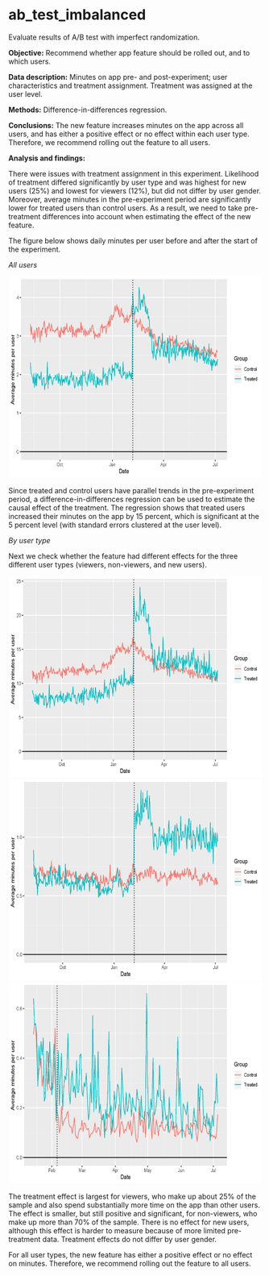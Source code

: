 # ab_test_imbalanced

Evaluate results of A/B test with imperfect randomization.  

**Objective:** Recommend whether app feature should be rolled out, and to which users.

**Data description:** Minutes on app pre- and post-experiment; user characteristics and treatment assignment. Treatment was assigned at the user level.

**Methods:** Difference-in-differences regression.

**Conclusions:** The new feature increases minutes on the app across all users, and has either a positive effect or no effect within each user type. Therefore, we recommend rolling out the feature to all users.    

**Analysis and findings:** 

There were issues with treatment assignment in this experiment. Likelihood of treatment differed significantly by user type and was highest for new users (25%) and lowest for viewers (12%), but did not differ by user gender. Moreover, average minutes in the pre-experiment period are significantly lower for treated users than control users. As a result, we need to take pre-treatment differences into account when estimating the effect of the new feature. 

The figure below shows daily minutes per user before and after the start of the experiment. 

*All users* 

<img src="https://github.com/AidanMK/ab_test_imbalanced/blob/master/plots/trends_all.png" width="650" height="400">

Since treated and control users have parallel trends in the pre-experiment period, a difference-in-differences regression can be used to estimate the causal effect of the treatment. The regression shows that treated users increased their minutes on the app by 15 percent, which is significant at the 5 percent level (with standard errors clustered at the user level).  

*By user type* 

Next we check whether the feature had different effects for the three different user types (viewers, non-viewers, and new users).

<img src="https://github.com/AidanMK/ab_test_imbalanced/blob/master/plots/trends_viewer.png" width="650" height="400">

<img src="https://github.com/AidanMK/ab_test_imbalanced/blob/master/plots/trends_nonviewer.png" width="650" height="400">

<img src="https://github.com/AidanMK/ab_test_imbalanced/blob/master/plots/trends_newuser.png" width="650" height="400">

The treatment effect is largest for viewers, who make up about 25% of the sample and also spend substantially more time on the app than other users. The effect is smaller, but still positive and significant, for non-viewers, who make up more than 70% of the sample. There is no effect for new users, although this effect is harder to measure because of more limited pre-treatment data. Treatment effects do not differ by user gender.

For all user types, the new feature has either a positive effect or no effect on minutes. Therefore, we recommend rolling out the feature to all users. 

